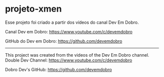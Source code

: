 # projeto-xmen #

Esse projeto foi criado a partir dos vídeos do canal Dev Em Dobro.

Canal Dev em Dobro: https://www.youtube.com/c/devemdobro

GitHub do Dev em Dobro: https://github.com/devemdobro

---

This project was created from the videos of the Dev Em Dobro channel.
Double Dev Channel: https://www.youtube.com/c/devemdobro

Dobro Dev's GitHub: https://github.com/devemdobro
